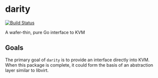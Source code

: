 darity
======

[![Build Status](https://travis-ci.org/kitschysynq/darity.svg?branch=master)](https://travis-ci.org/kitschysynq/darity)

A wafer-thin, pure Go interface to KVM

Goals
-----

The primary goal of `darity` is to provide an interface directly into KVM. When this package is complete, it could form the basis of an abstraction layer similar to libvirt.

